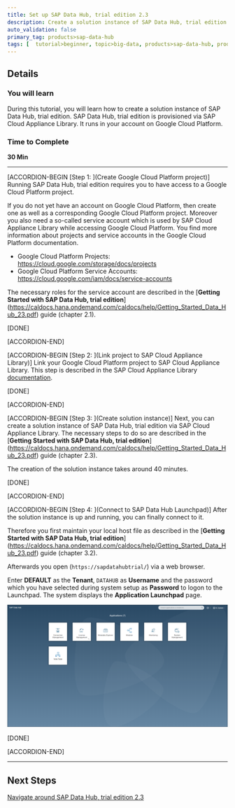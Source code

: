 ```yaml
---
title: Set up SAP Data Hub, trial edition 2.3
description: Create a solution instance of SAP Data Hub, trial edition 2.3.
auto_validation: false
primary_tag: products>sap-data-hub
tags: [  tutorial>beginner, topic>big-data, products>sap-data-hub, products>sap-vora ]
---
```


## Details
### You will learn  
During this tutorial, you will learn how to create a solution instance of SAP Data Hub, trial edition. SAP Data Hub, trial edition is provisioned via SAP Cloud Appliance Library. It runs in your account on Google Cloud Platform.

### Time to Complete
**30 Min**

---

[ACCORDION-BEGIN [Step 1: ](Create Google Cloud Platform project)]
Running SAP Data Hub, trial edition requires you to have access to a Google Cloud Platform project.

If you do not yet have an account on Google Cloud Platform, then create one as well as a  corresponding Google Cloud Platform project. Moreover you also need a so-called service account which is used by SAP Cloud Appliance Library while accessing Google Cloud Platform. You find more information about projects and service accounts in the Google Cloud Platform documentation.

* Google Cloud Platform Projects: <https://cloud.google.com/storage/docs/projects>
* Google Cloud Platform Service Accounts: <https://cloud.google.com/iam/docs/service-accounts>

The necessary roles for the service account are described in the [**Getting Started with SAP Data Hub, trial edition**] (https://caldocs.hana.ondemand.com/caldocs/help/Getting_Started_Data_Hub_23.pdf) guide (chapter 2.1).

[DONE]

[ACCORDION-END]

[ACCORDION-BEGIN [Step 2: ](Link project to SAP Cloud Appliance Library)]
Link your Google Cloud Platform project to SAP Cloud Appliance Library. This step is described in the SAP Cloud Appliance Library [documentation](https://calstatic.hana.ondemand.com/res/docEN/042bb15ad2324c3c9b7974dbde389640.html).

[DONE]

[ACCORDION-END]

[ACCORDION-BEGIN [Step 3: ](Create solution instance)]
Next, you can create a solution instance of SAP Data Hub, trial edition via SAP Cloud Appliance Library. The necessary steps to do so are described in the [**Getting Started with SAP Data Hub, trial edition**] (https://caldocs.hana.ondemand.com/caldocs/help/Getting_Started_Data_Hub_23.pdf) guide (chapter 2.3).

The creation of the solution instance takes around 40 minutes.

[DONE]

[ACCORDION-END]

[ACCORDION-BEGIN [Step 4: ](Connect to SAP Data Hub Launchpad)]
After the solution instance is up and running, you can finally connect to it.

Therefore you first maintain your local host file as described in the [**Getting Started with SAP Data Hub, trial edition**] (https://caldocs.hana.ondemand.com/caldocs/help/Getting_Started_Data_Hub_23.pdf) guide (chapter 3.2).

Afterwards you open (`https://sapdatahubtrial/`) via a web browser.

Enter **DEFAULT** as the **Tenant**, `DATAHUB` as **Username** and the password which you have selected during system setup as **Password** to logon to the Launchpad. The system displays the **Application Launchpad** page.

![picture_01](./datahub-trial-v2-setup_01.png)  

[DONE]

[ACCORDION-END]

---

## Next Steps
[Navigate around SAP Data Hub, trial edition 2.3](https://developers.sap.com/germany/tutorials/datahub-trial-v2-navigation.html)
